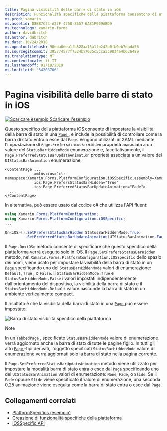 ```yaml
---
title: Pagina visibilità delle barre di stato in iOS
description: Funzionalità specifiche della piattaforma consentono di utilizzare funzionalità che è disponibile solo in una piattaforma specifica, senza implementare renderer personalizzati o gli effetti. Questo articolo illustra come usare iOS specifico della piattaforma che consente di impostare la visibilità della barra di stato in una pagina.
ms.prod: xamarin
ms.assetid: D8BB7C24-A27F-4758-8557-6A81F909ABD9
ms.technology: xamarin-forms
author: davidbritch
ms.author: dabritch
ms.date: 10/24/2018
ms.openlocfilehash: 98eba6dea1fb528aa15a1fb242b0fb0eb7dada56
ms.sourcegitcommit: 395774577f7524b57035c5cca3c9034a4b636489
ms.translationtype: MT
ms.contentlocale: it-IT
ms.lasthandoff: 01/10/2019
ms.locfileid: "54208706"
---
```

# <a name="page-status-bar-visibility-on-ios"></a>Pagina visibilità delle barre di stato in iOS

[![Scaricare esempio](~/media/shared/download.png) Scaricare l'esempio](https://developer.xamarin.com/samples/xamarin-forms/userinterface/platformspecifics/)

Questo specifico della piattaforma iOS consente di impostare la visibilità della barra di stato in una [ `Page` ](xref:Xamarin.Forms.Page), e include la possibilità di controllare come la barra di stato entra o esce dal `Page`. Vengono utilizzati in XAML mediante l'impostazione di `Page.PrefersStatusBarHidden` proprietà associata a un valore del `StatusBarHiddenMode` enumerazione e, facoltativamente, il `Page.PreferredStatusBarUpdateAnimation` proprietà associata a un valore del `UIStatusBarAnimation` enumerazione:

```xaml
<ContentPage ...
             xmlns:ios="clr-namespace:Xamarin.Forms.PlatformConfiguration.iOSSpecific;assembly=Xamarin.Forms.Core"
             ios:Page.PrefersStatusBarHidden="True"
             ios:Page.PreferredStatusBarUpdateAnimation="Fade">
  ...
</ContentPage>
```

In alternativa, può essere usato dal codice c# che utilizza l'API fluent:

```csharp
using Xamarin.Forms.PlatformConfiguration;
using Xamarin.Forms.PlatformConfiguration.iOSSpecific;
...

On<iOS>().SetPrefersStatusBarHidden(StatusBarHiddenMode.True)
         .SetPreferredStatusBarUpdateAnimation(UIStatusBarAnimation.Fade);
```

Il `Page.On<iOS>` metodo consente di specificare che questo specifico della piattaforma verrà eseguito solo in iOS. Il `Page.SetPrefersStatusBarHidden` metodo, nel `Xamarin.Forms.PlatformConfiguration.iOSSpecific` dello spazio dei nomi, viene usato per impostare la visibilità della barra di stato in un [ `Page` ](xref:Xamarin.Forms.Page) specificando uno del `StatusBarHiddenMode` valori di enumerazione: `Default`, `True` , o `False`. Il `StatusBarHiddenMode.True` e `StatusBarHiddenMode.False` i valori impostati indipendentemente dall'orientamento del dispositivo, la visibilità della barra di stato e il `StatusBarHiddenMode.Default` valore nasconde la barra di stato in un ambiente verticalmente compact.

Il risultato è che la visibilità della barra di stato in una [ `Page` ](xref:Xamarin.Forms.Page) può essere impostato:

![](page-status-bar-visibility-images/hide-status-bar.png "Barra di stato visibilità specifico della piattaforma")

> [!NOTE]
> In un [ `TabbedPage` ](xref:Xamarin.Forms.TabbedPage), specificato `StatusBarHiddenMode` valore di enumerazione verrà aggiornato anche la barra di stato di tutte le pagine figlio. In tutti gli altri [ `Page` ](xref:Xamarin.Forms.Page)-tipi derivati, l'oggetto specificati `StatusBarHiddenMode` valore di enumerazione verrà aggiornati solo la barra di stato nella pagina corrente.

Il `Page.SetPreferredStatusBarUpdateAnimation` metodo viene utilizzato per impostare la modalità barra di stato entra o esce dal [ `Page` ](xref:Xamarin.Forms.Page) specificando uno dei `UIStatusBarAnimation` valori di enumerazione: `None`, `Fade`, o `Slide`. Se il `Fade` oppure `Slide` viene specificato il valore di enumerazione, una seconda 0,25 animazione viene eseguita come la barra di stato entra o esce dal `Page`.

## <a name="related-links"></a>Collegamenti correlati

- [PlatformSpecifics (esempio)](https://developer.xamarin.com/samples/xamarin-forms/userinterface/platformspecifics/)
- [Creazione di funzionalità specifiche della piattaforma](~/xamarin-forms/platform/platform-specifics/index.md#creating-platform-specifics)
- [iOSSpecific API](xref:Xamarin.Forms.PlatformConfiguration.iOSSpecific)
